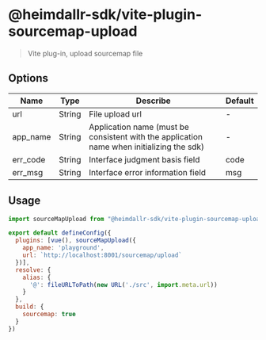 # @heimdallr-sdk/vite-plugin-sourcemap-upload

> Vite plug-in, upload sourcemap file

## Options

|Name|Type|Describe|Default|
|-|-|-|-|
|url|String|File upload url|-|
|app_name|String|Application name (must be consistent with the application name when initializing the sdk)|-|
|err_code|String|Interface judgment basis field|code|
|err_msg|String|Interface error information field|msg|

## Usage

```js
import sourceMapUpload from "@heimdallr-sdk/vite-plugin-sourcemap-upload";

export default defineConfig({
  plugins: [vue(), sourceMapUpload({
    app_name: 'playground',
    url: `http://localhost:8001/sourcemap/upload`
  })],
  resolve: {
    alias: {
      '@': fileURLToPath(new URL('./src', import.meta.url))
    }
  },
  build: {
    sourcemap: true
  }
})
```
